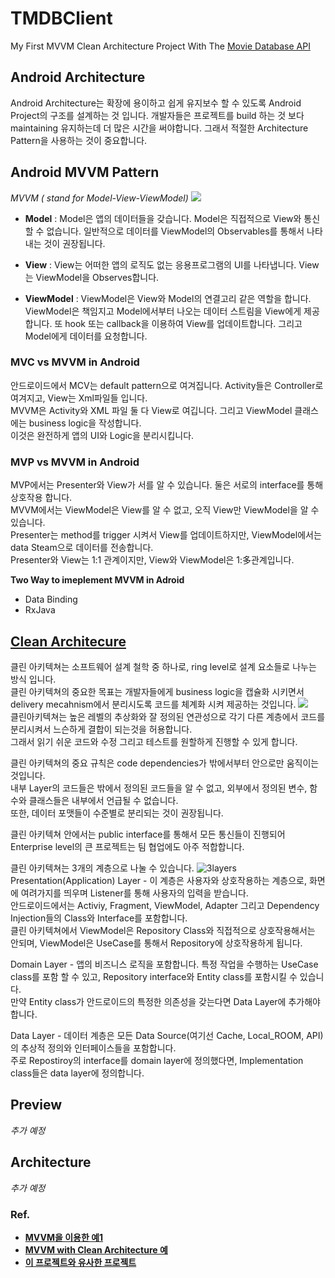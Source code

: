 # TMDBClient
My First MVVM Clean Architecture Project With The <a href="https://www.themoviedb.org/documentation/api">Movie Database API</a>

## Android Architecture
Android Architecture는 확장에 용이하고 쉽게 유지보수 할 수 있도록 Android Project의 구조를 설계하는 것 입니다. 
개발자들은 프로젝트를 build 하는 것 보다 maintaining 유지하는데 더 많은 시간을 써야합니다. 
그래서 적절한 Architecture Pattern을 사용하는 것이 중요합니다. 

## Android MVVM Pattern
*MVVM ( stand for Model-View-ViewModel)*
<a href="https://www.journaldev.com/20292/android-mvvm-design-pattern"><img src="https://www.journaldev.com/wp-content/uploads/2018/04/android-mvvm-pattern.png.webp"/></a>
* **Model** : Model은 앱의 데이터들을 갖습니다. Model은 직접적으로 View와 통신할 수 없습니다. 일반적으로 데이터를 ViewModel의 Observables를 통해서 나타내는 것이 권장됩니다. 

* **View** : View는 어떠한 앱의 로직도 없는 응용프로그램의 UI를 나타냅니다. View는 ViewModel을 Observes합니다. 

* **ViewModel** : ViewModel은 View와 Model의 연결고리 같은 역할을 합니다. ViewModel은 책임지고 Model에서부터 나오는 데이터 스트림을 View에게 제공합니다. 또 hook 또는 callback을 이용하여 View를 업데이트합니다. 그리고 Model에게 데이터를 요청합니다.


### MVC vs MVVM in Android
안드로이드에서 MCV는 default pattern으로 여겨집니다. Activity들은 Controller로 여겨지고, View는 Xml파일들 입니다.<br>
MVVM은 Activity와 XML 파일 둘 다 View로 여깁니다. 그리고 ViewModel 클래스에는 business logic을 작성합니다.<br>
이것은 완전하게 앱의 UI와 Logic을 분리시킵니다. <br>

### MVP vs MVVM in Android 
MVP에서는 Presenter와 View가 서를 알 수 있습니다. 둘은 서로의 interface를 통해 상호작용 합니다. <br>
MVVM에서는 ViewModel은 View를 알 수 없고, 오직 View만 ViewModel을 알 수 있습니다. <br>
Presenter는 method를 trigger 시켜서 View를 업데이트하지만, ViewModel에서는 data Steam으로 데이터를 전송합니다. <br>
Presenter와 View는 1:1 관계이지만, View와 ViewModel은 1:多관계입니다. <br>

**Two Way to imeplement MVVM in Adroid**
* Data Binding
* RxJava

## <a href="https://whatis.techtarget.com/definition/clean-architecture">Clean Architecure</a>
클린 아키텍쳐는 소프트웨어 설계 철학 중 하나로, ring level로 설계 요소들로 나누는 방식 입니다. <br>
클린 아키텍쳐의 중요한 목표는 개발자들에게 business logic을 캡슐화 시키면서 delivery mecahnism에서 분리시도록 코드를 체계화 시켜 제공하는 것입니다. <img src="https://cdn.ttgtmedia.com/rms/onlineImages/app_arch-layers_clean_architecture-f_desktop.png"><br>
클린아키텍쳐는 높은 레벨의 추상화와 잘 정의된 연관성으로 각기 다른 계층에서 코드를 분리시켜서 느슨하게 결합이 되는것을 허용합니다.<br>
그래서 읽기 쉬운 코드와 수정 그리고 테스트를 원할하게 진행할 수 있게 합니다. <br>

클린 아키텍쳐의 중요 규칙은 code dependencies가 밖에서부터 안으로만 움직이는 것입니다. <br>
내부 Layer의 코드들은 밖에서 정의된 코드들을 알 수 없고, 외부에서 정의된 변수, 함수와 클래스들은 내부에서 언급될 수 없습니다. <br>
또한, 데이터 포맷들이 수준별로 분리되는 것이 권장됩니다. <br>

클린 아키텍쳐 안에서는 public interface를 통해서 모든 통신들이 진행되어 Enterprise level의 큰 프로젝트는 팀 협업에도 아주 적합합니다.<br>

클린 아키텍쳐는 3개의 계층으로 나눌 수 있습니다.
![3layers](https://user-images.githubusercontent.com/55622345/158380160-115f8ecb-a1dc-4ad5-b12d-7e613cb82a2c.PNG)<br>
Presentation(Application) Layer - 
이 계층은 사용자와 상호작용하는 계층으로, 화면에 여려가지를 띄우며 Listener를 통해 사용자의 입력을 받습니다. <br>
안드로이드에서는 Activiy, Fragment, ViewModel, Adapter 그리고 Dependency Injection들의 Class와 Interface를 포함합니다. <br>
클린 아키텍쳐에서 ViewModel은 Repository Class와 직접적으로 상호작용해서는 안되며, ViewModel은 UseCase를 통해서 Repository에 상호작용하게 됩니다. <br>

Domain Layer - 
앱의 비즈니스 로직을 포함합니다. 특정 작업을 수행하는 UseCase class를 포함 할 수 있고, Repository interface와 Entity class를 포함시킬 수 있습니다. <br>
만약 Entity class가 안드로이드의 특정한 의존성을 갖는다면 Data Layer에 추가해야합니다. <br>

Data Layer - 
데이터 계층은 모든 Data Source(여기선 Cache, Local_ROOM, API)의 추상적 정의와 인터페이스들을 포함합니다. <br>
주로 Repostiroy의 interface를 domain layer에 정의했다면, Implementation class들은 data layer에 정의합니다. <br>

## Preview
*추가 예정*

## Architecture
*추가 예정*

### Ref.
* **<a href="https://www.journaldev.com/20292/android-mvvm-design-pattern">MVVM을 이용한 예1</a>**
* **<a href="https://www.toptal.com/android/android-apps-mvvm-with-clean-architecture">MVVM with Clean Architecture 예</a>**
* **<a href="https://github.com/android10/Android-CleanArchitecture-Kotlin">이 프로젝트와 유사한 프로젝트<a>**
